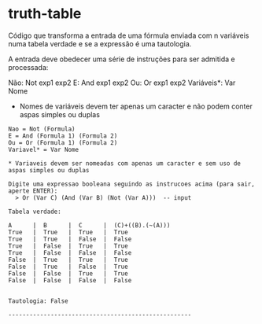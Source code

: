 # truth-table

Código que transforma a entrada de uma fórmula enviada com n variáveis numa tabela verdade e se a expressão é uma tautologia.

A entrada deve obedecer uma série de instruções para ser admitida e processada:

  Não: Not exp1 exp2
  E: And exp1 exp2
  Ou: Or exp1 exp2
  Variáveis*: Var Nome
  
  * Nomes de variáveis devem ter apenas um caracter e não podem conter aspas simples ou duplas

```INSTRUCOES
Nao = Not (Formula)
E = And (Formula 1) (Formula 2)
Ou = Or (Formula 1) (Formula 2)
Variavel* = Var Nome

* Variaveis devem ser nomeadas com apenas um caracter e sem uso de aspas simples ou duplas

Digite uma expressao booleana seguindo as instrucoes acima (para sair, aperte ENTER):
  > Or (Var C) (And (Var B) (Not (Var A)))  -- input

Tabela verdade:

A      |  B      |  C      |  (C)+((B).(~(A)))
True   |  True   |  True   |  True
True   |  True   |  False  |  False
True   |  False  |  True   |  True
True   |  False  |  False  |  False
False  |  True   |  True   |  True
False  |  True   |  False  |  True
False  |  False  |  True   |  True
False  |  False  |  False  |  False


Tautologia: False

----------------------------------------------------